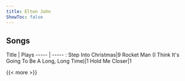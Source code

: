 ```yaml
---
title: Elton John
ShowToc: false
---
```


## Songs
Title | Plays 
----- | ----- : 
Step Into Christmas|9
Rocket Man (I Think It's Going To Be A Long, Long Time)|1
Hold Me Closer|1

{{< more >}}